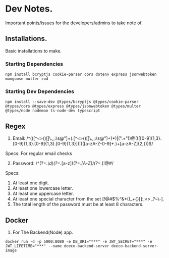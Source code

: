 # Dev Notes.

Important points/issues for the developers/admins to take note of.

## Installations.

Basic installations to make.

### Starting Dependencies

```shell
npm install bcryptjs cookie-parser cors dotenv express jsonwebtoken mongoose multer zod
```

### Starting Dev Dependencies

```shell
npm install --save-dev @types/bcryptjs @types/cookie-parser @types/cors @types/express @types/jsonwebtoken @types/multer @types/node nodemon ts-node-dev typescript
```

## Regex

1. Email: /^(([^<>()[\]\\.,;:\s@"]+(\.[^<>()[\]\\.,;:\s@"]+)\*)|(".+"))@((\[[0-9]{1,3}\.[0-9]{1,3}\.[0-9]{1,3}\.[0-9]{1,3}\])|(([a-zA-Z\-0-9]+\.)+[a-zA-Z]{2,}))$/

Specs: For regular email checks

2. Password: /^(?=._\d)(?=._[a-z])(?=._[A-Z])(?=._[!@#$%^&*()_+{}\[\]:;<>,.?~\\-]).{8,}$/

Specs:

1. At least one digit.
2. At least one lowercase letter.
3. At least one uppercase letter.
4. At least one special character from the set [!@#$%^&*()_+{}\[\]:;<>,.?~\\-].
5. The total length of the password must be at least 8 characters.

## Docker

1. For The Backend(Node) app.

```shell
docker run -d -p 5000:8080 -e DB_URI="***" -e JWT_SECRET="***" -e JWT_LIFETIME="***" --name deeco-backend-server deeco-backend-server-image
```
